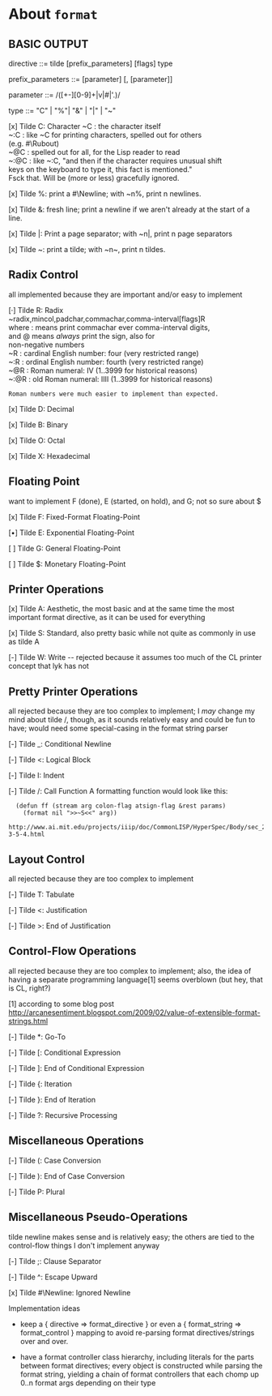 About `format`
==============

BASIC OUTPUT
------------

directive ::= tilde [prefix_parameters] [flags] type

prefix_parameters ::= [parameter] [, [parameter]]

parameter ::= /([+-][0-9]+|v|#|'.)/

type ::= "C" | "%"| "&" | "|" | "~"


[x] Tilde C: Character
 ~C   : the character itself  
 ~:C  : like ~C for printing characters, spelled out for others  
        (e.g. #\Rubout)  
 ~@C  : spelled out for all, for the Lisp reader to read  
 ~:@C : like ~:C, "and then if the character requires unusual shift  
        keys on the keyboard to type it, this fact is mentioned."  
        Fsck that. Will be (more or less) gracefully ignored.  

[x] Tilde %: print a #\Newline; with ~n%, print n newlines.

[x] Tilde &: fresh line; print a newline if we aren't already at the start of a
          line.

[x] Tilde |: Print a page separator; with ~n|, print n page separators

[x] Tilde ~: print a tilde; with ~n~, print n tildes.


Radix Control
-------------

all implemented because they are important and/or easy to implement 

[·] Tilde R: Radix  
    ~radix,mincol,padchar,commachar,comma-interval[flags]R  
         where : means print commachar ever comma-interval digits,  
           and @ means *always* print the sign, also for  
                       non-negative numbers  
    ~R   : cardinal English number: four (very restricted range)  
    ~:R  : ordinal English number: fourth (very restricted range)  
    ~@R  : Roman numeral: IV (1..3999 for historical reasons)  
    ~:@R : old Roman numeral: IIII (1..3999 for historical reasons)  

    Roman numbers were much easier to implement than expected.

[x] Tilde D: Decimal

[x] Tilde B: Binary

[x] Tilde O: Octal

[x] Tilde X: Hexadecimal


Floating Point
--------------

want to implement F (done), E (started, on hold), and G; not so sure
about $

[x] Tilde F: Fixed-Format Floating-Point

[•] Tilde E: Exponential Floating-Point

[ ] Tilde G: General Floating-Point

[ ] Tilde $: Monetary Floating-Point


Printer Operations
------------------

[x] Tilde A: Aesthetic, the most basic and at the same time the most
    important format directive, as it can be used for everything

[x] Tilde S: Standard, also pretty basic while not quite as commonly
    in use as tilde A

[-] Tilde W: Write -- rejected because it assumes too much of the CL
    printer concept that lyk has not


Pretty Printer Operations
-------------------------

all rejected because they are too complex to implement; I *may*
change my mind about tilde /, though, as it sounds relatively easy
and could be fun to have; would need some special-casing in the
format string parser

[-] Tilde _: Conditional Newline

[-] Tilde <: Logical Block

[-] Tilde I: Indent

[-] Tilde /: Call Function
    A formatting function would look like this:

      (defun ff (stream arg colon-flag atsign-flag &rest params)
        (format nil ">>~S<<" arg))

    http://www.ai.mit.edu/projects/iiip/doc/CommonLISP/HyperSpec/Body/sec_22-3-5-4.html


Layout Control
--------------

all rejected because they are too complex to implement

[-] Tilde T: Tabulate

[-] Tilde <: Justification

[-] Tilde >: End of Justification


Control-Flow Operations
-----------------------

all rejected because they are too complex to implement; also, the
idea of having a separate programming language[1] seems overblown
(but hey, that is CL, right?)

[1] according to some blog post 
    http://arcanesentiment.blogspot.com/2009/02/value-of-extensible-format-strings.html

[-] Tilde *: Go-To

[-] Tilde [: Conditional Expression

[-] Tilde ]: End of Conditional Expression

[-] Tilde {: Iteration

[-] Tilde }: End of Iteration

[-] Tilde ?: Recursive Processing


Miscellaneous Operations
------------------------

[-] Tilde (: Case Conversion

[-] Tilde ): End of Case Conversion

[-] Tilde P: Plural


Miscellaneous Pseudo-Operations
-------------------------------

tilde newline makes sense and is relatively easy; the others are
tied to the control-flow things I don't implement anyway

[-] Tilde ;: Clause Separator

[-] Tilde ^: Escape Upward

[x] Tilde #\Newline: Ignored Newline


Implementation ideas

  * keep a { directive => format_directive } or even a { format_string =>
    format_control } mapping to avoid re-parsing format directives/strings over
    and over.

  * have a format controller class hierarchy, including literals for the parts
    between format directives; every object is constructed while parsing the
    format string, yielding a chain of format controllers that each chomp up
    0..n format args depending on their type

